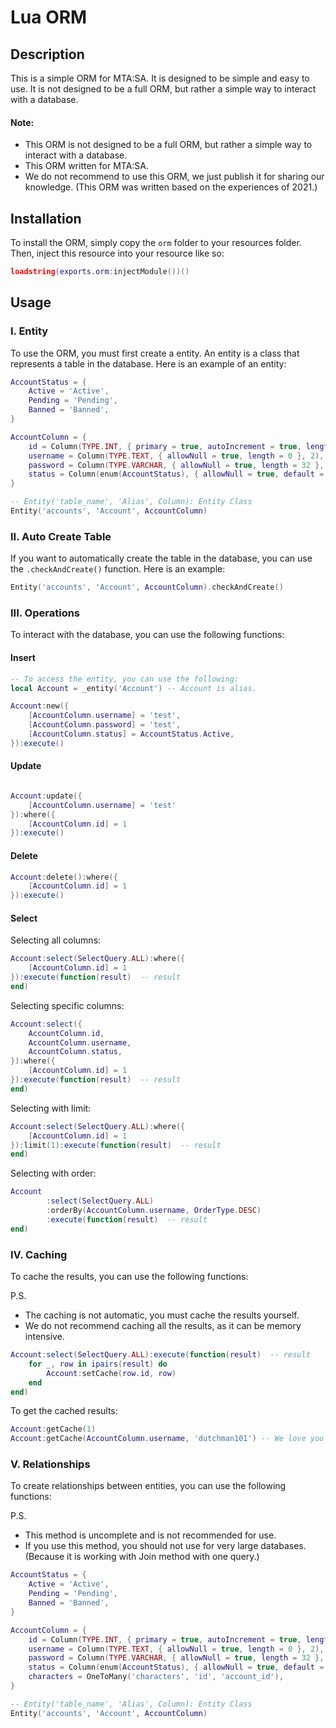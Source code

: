 # Lua ORM

## Description

This is a simple ORM for MTA:SA. It is designed to be simple and easy to use. It is not designed to be a full ORM, but rather a simple way to interact with a database.

#### Note:
- This ORM is not designed to be a full ORM, but rather a simple way to interact with a database.
- This ORM written for MTA:SA.
- We do not recommend to use this ORM, we just publish it for sharing our knowledge. (This ORM was written based on the experiences of 2021.)

## Installation

To install the ORM, simply copy the `orm` folder to your resources folder. Then, inject this resource into your resource like so:

```lua
loadstring(exports.orm:injectModule())()
```

## Usage

### I. Entity

To use the ORM, you must first create a entity. An entity is a class that represents a table in the database. Here is an example of an entity:

```lua
AccountStatus = {
    Active = 'Active',
    Pending = 'Pending',
    Banned = 'Banned',
}

AccountColumn = {
    id = Column(TYPE.INT, { primary = true, autoIncrement = true, length = 0 }, 1),
    username = Column(TYPE.TEXT, { allowNull = true, length = 0 }, 2),
    password = Column(TYPE.VARCHAR, { allowNull = true, length = 32 }, 3),
    status = Column(enum(AccountStatus), { allowNull = true, default = AccountStatus.Pending }, 17),
}

-- Entity('table_name', 'Alias', Column): Entity Class
Entity('accounts', 'Account', AccountColumn)
```

### II. Auto Create Table

If you want to automatically create the table in the database, you can use the `.checkAndCreate()` function. Here is an example:

```lua
Entity('accounts', 'Account', AccountColumn).checkAndCreate()
```

### III. Operations

To interact with the database, you can use the following functions:

#### Insert

```lua
-- To access the entity, you can use the following:
local Account = _entity('Account') -- Account is alias.

Account:new({
    [AccountColumn.username] = 'test',
    [AccountColumn.password] = 'test',
    [AccountColumn.status] = AccountStatus.Active,
}):execute()
```

#### Update

```lua

Account:update({
    [AccountColumn.username] = 'test'
}):where({
    [AccountColumn.id] = 1
}):execute()
```

#### Delete

```lua
Account:delete():where({
    [AccountColumn.id] = 1
}):execute()
```

#### Select

Selecting all columns:

```lua
Account:select(SelectQuery.ALL):where({
    [AccountColumn.id] = 1
}):execute(function(result)  -- result
end)
```

Selecting specific columns:

```lua
Account:select({
    AccountColumn.id,
    AccountColumn.username,
    AccountColumn.status,
}):where({
    [AccountColumn.id] = 1
}):execute(function(result)  -- result
end)
```

Selecting with limit:

```lua
Account:select(SelectQuery.ALL):where({
    [AccountColumn.id] = 1
}):limit(1):execute(function(result)  -- result
end)
```

Selecting with order:

```lua
Account
        :select(SelectQuery.ALL)
        :orderBy(AccountColumn.username, OrderType.DESC)
        :execute(function(result)  -- result
end)
```

### IV. Caching

To cache the results, you can use the following functions:

P.S.
- The caching is not automatic, you must cache the results yourself.
- We do not recommend caching all the results, as it can be memory intensive.


```lua
Account:select(SelectQuery.ALL):execute(function(result)  -- result
    for _, row in ipairs(result) do
        Account:setCache(row.id, row)
    end
end)
```

To get the cached results:

```lua
Account:getCache(1)
Account:getCache(AccountColumn.username, 'dutchman101') -- We love you Dutchman101 :)
```

### V. Relationships

To create relationships between entities, you can use the following functions:

P.S.
- This method is uncomplete and is not recommended for use.
- If you use this method, you should not use for very large databases. (Because it is working with Join method with one query.)

```lua
AccountStatus = {
    Active = 'Active',
    Pending = 'Pending',
    Banned = 'Banned',
}

AccountColumn = {
    id = Column(TYPE.INT, { primary = true, autoIncrement = true, length = 0 }, 1),
    username = Column(TYPE.TEXT, { allowNull = true, length = 0 }, 2),
    password = Column(TYPE.VARCHAR, { allowNull = true, length = 32 }, 3),
    status = Column(enum(AccountStatus), { allowNull = true, default = AccountStatus.Pending }, 17),
    characters = OneToMany('characters', 'id', 'account_id'),
}

-- Entity('table_name', 'Alias', Column): Entity Class
Entity('accounts', 'Account', AccountColumn)
```